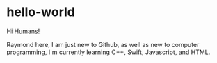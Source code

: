 # hello-world

Hi Humans!

Raymond here, I am just new to Github, as well as new to computer programming, 
I'm currently learning C++, Swift, Javascript, and HTML.
